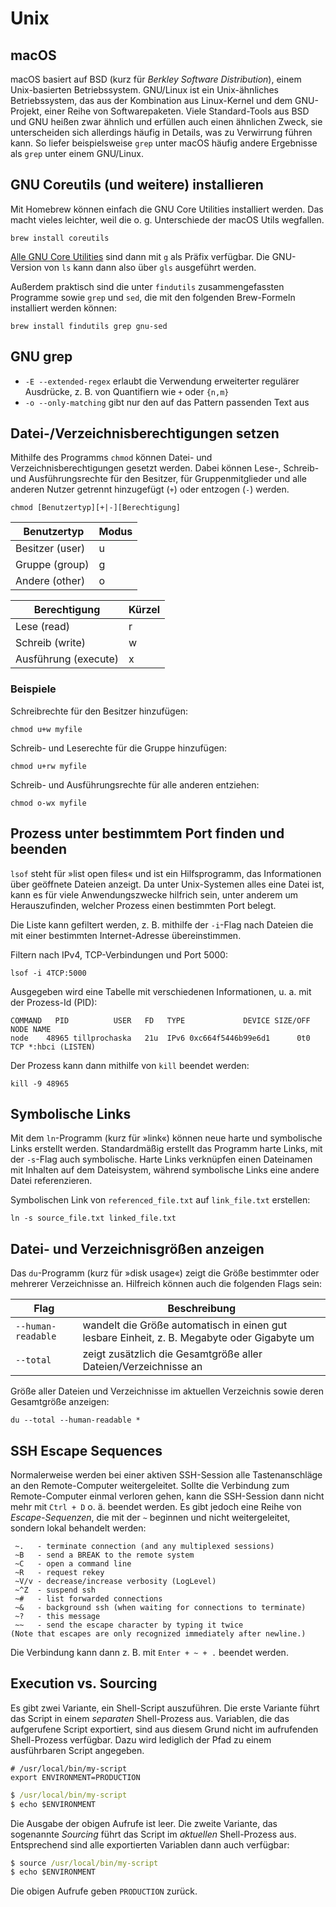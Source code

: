 # Unix


## macOS
macOS basiert auf BSD (kurz für *Berkley Software Distribution*), einem Unix-basierten Betriebssystem. GNU/Linux ist ein Unix-ähnliches Betriebssystem, das aus der Kombination aus Linux-Kernel und dem GNU-Projekt, einer Reihe von Softwarepaketen. Viele Standard-Tools aus BSD und GNU heißen zwar ähnlich und erfüllen auch einen ähnlichen Zweck, sie unterscheiden sich allerdings häufig in Details, was zu Verwirrung führen kann. So liefer beispielsweise `grep` unter macOS häufig andere Ergebnisse als `grep` unter einem GNU/Linux.

## GNU Coreutils (und weitere) installieren
Mit Homebrew können einfach die GNU Core Utilities installiert werden. Das macht vieles leichter, weil die o. g. Unterschiede der macOS Utils wegfallen.

```
brew install coreutils
```

[Alle GNU Core Utilities](https://en.wikipedia.org/wiki/List_of_GNU_Core_Utilities_commands) sind dann mit `g` als Präfix verfügbar. Die GNU-Version von `ls` kann dann also über `gls` ausgeführt werden.

Außerdem praktisch sind die unter `findutils` zusammengefassten Programme sowie `grep` und `sed`, die mit den folgenden Brew-Formeln installiert werden können:

```
brew install findutils grep gnu-sed
```

## GNU grep
* `-E --extended-regex` erlaubt die Verwendung erweiterter regulärer Ausdrücke, z. B. von Quantifiern wie `+` oder `{n,m}`
* `-o --only-matching` gibt nur den auf das Pattern passenden Text aus

## Datei-/Verzeichnisberechtigungen setzen
Mithilfe des Programms `chmod` können Datei- und Verzeichnisberechtigungen gesetzt werden. Dabei können Lese-, Schreib- und Ausführungsrechte für den Besitzer, für Gruppenmitglieder und alle anderen Nutzer getrennt hinzugefügt (`+`) oder entzogen (`-`) werden.

```
chmod [Benutzertyp][+|-][Berechtigung]
```

| Benutzertyp     | Modus |
|-----------------|-------|
| Besitzer (user) | u     |
| Gruppe (group)  | g     |
| Andere (other)  | o     |

| Berechtigung         | Kürzel |
| ---------------------|--------|
| Lese (read)          | r      |
| Schreib (write)      | w      |
| Ausführung (execute) | x      |

### Beispiele
Schreibrechte für den Besitzer hinzufügen:
```
chmod u+w myfile
```

Schreib- und Leserechte für die Gruppe hinzufügen:
```
chmod u+rw myfile
```

Schreib- und Ausführungsrechte für alle anderen entziehen:
```
chmod o-wx myfile
```

## Prozess unter bestimmtem Port finden und beenden
`lsof` steht für »list open files« und ist ein Hilfsprogramm, das Informationen über geöffnete Dateien anzeigt. Da unter Unix-Systemen alles eine Datei ist, kann es für viele Anwendungszwecke hilfrich sein, unter anderem um Herauszufinden, welcher Prozess einen bestimmten Port belegt.

Die Liste kann gefiltert werden, z. B. mithilfe der `-i`-Flag nach Dateien die mit einer bestimmten Internet-Adresse übereinstimmen.

Filtern nach IPv4, TCP-Verbindungen und Port 5000:

```
lsof -i 4TCP:5000
```

Ausgegeben wird eine Tabelle mit verschiedenen Informationen, u. a. mit der Prozess-Id (PID):

```
COMMAND   PID          USER   FD   TYPE             DEVICE SIZE/OFF NODE NAME
node    48965 tillprochaska   21u  IPv6 0xc664f5446b99e6d1      0t0  TCP *:hbci (LISTEN)
```

Der Prozess kann dann mithilfe von `kill` beendet werden:

```
kill -9 48965
```

## Symbolische Links
Mit dem `ln`-Programm (kurz für »link«) können neue harte und symbolische Links erstellt werden. Standardmäßig erstellt das Programm harte Links, mit der `-s`-Flag auch symbolische. Harte Links verknüpfen einen Dateinamen mit Inhalten auf dem Dateisystem, während symbolische Links eine andere Datei referenzieren.

Symbolischen Link von `referenced_file.txt` auf `link_file.txt` erstellen:

```
ln -s source_file.txt linked_file.txt
```

## Datei- und Verzeichnisgrößen anzeigen
Das `du`-Programm (kurz für »disk usage«) zeigt die Größe bestimmter oder mehrerer Verzeichnisse an. Hilfreich können auch die folgenden Flags sein:

| Flag | Beschreibung |
|------|--------------|
| `--human-readable` | wandelt die Größe automatisch in einen gut lesbare Einheit, z. B. Megabyte oder Gigabyte um |
| `--total` | zeigt zusätzlich die Gesamtgröße aller Dateien/Verzeichnisse an |

Größe aller Dateien und Verzeichnisse im aktuellen Verzeichnis sowie deren Gesamtgröße anzeigen:

```
du --total --human-readable *
```

## SSH Escape Sequences
Normalerweise werden bei einer aktiven SSH-Session alle Tastenanschläge an den Remote-Computer weitergeleitet. Sollte die Verbindung zum Remote-Computer einmal verloren gehen, kann die SSH-Session dann nicht mehr mit `Ctrl + D` o. ä. beendet werden. Es gibt jedoch eine Reihe von *Escape-Sequenzen*, die mit der `~` beginnen und nicht weitergeleitet, sondern lokal behandelt werden:

```
 ~.   - terminate connection (and any multiplexed sessions)
 ~B   - send a BREAK to the remote system
 ~C   - open a command line
 ~R   - request rekey
 ~V/v - decrease/increase verbosity (LogLevel)
 ~^Z  - suspend ssh
 ~#   - list forwarded connections
 ~&   - background ssh (when waiting for connections to terminate)
 ~?   - this message
 ~~   - send the escape character by typing it twice
(Note that escapes are only recognized immediately after newline.)
```

Die Verbindung kann dann z. B. mit `Enter + ~ + .` beendet werden.

## Execution vs. Sourcing
Es gibt zwei Variante, ein Shell-Script auszuführen. Die erste Variante führt das Script in einem *separaten* Shell-Prozess aus. Variablen, die das aufgerufene Script exportiert, sind aus diesem Grund nicht im aufrufenden Shell-Prozess verfügbar. Dazu wird lediglich der Pfad zu einem ausführbaren Script angegeben.


```shell
# /usr/local/bin/my-script
export ENVIRONMENT=PRODUCTION
```

```cmd
$ /usr/local/bin/my-script
$ echo $ENVIRONMENT
```

Die Ausgabe der obigen Aufrufe ist leer. Die zweite Variante, das sogenannte *Sourcing* führt das Script im *aktuellen* Shell-Prozess aus. Entsprechend sind alle exportierten Variablen dann auch verfügbar:

```cmd
$ source /usr/local/bin/my-script
$ echo $ENVIRONMENT
```

Die obigen Aufrufe geben `PRODUCTION` zurück.
